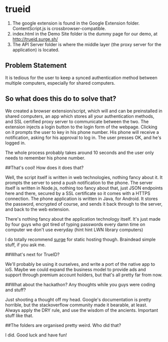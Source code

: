 # trueid

1. The google extension is found in the Google Extension folder. ContentScript.js is crossbrowser-compatible.
2. index.html in the Demo Site folder is the dummy page for our demo, at http://trueid.surge.sh/
3. The API Server folder is where the middle layer (the proxy server for the application) is located.

## Problem Statement

It is tedious for the user to keep a synced authentication method between multiple computers, especially for shared computers.

## So what does this do to solve that?

We created a browser extension/script, which will and can be preinstalled in shared computers, an app which stores all your authentication methods, and SSL certified proxy server to communicate between the two. 
The extension injects a login button to the login form of the webpage. Clicking on it prompts the user to key in his phone number. His phone will receive a notification, asking for his approval to log in. The user presses OK, and he's logged in. 

The whole process probably takes around 10 seconds and the user only needs to remember his phone number.

##That's cool! How does it does that?

Well, the script itself is written in web technologies, nothing fancy about it. It prompts the server to send a push notification to the phone. The server itself is written in Node.js, nothing too fancy about that, just JSON endpoints here and there, secured by a SSL certificate so it comes with a HTTPS connection. The phone application is written in Java, for Android. It stores the password, encrypted of course, and sends it back through to the server, and back to the web extension. 

There's nothing fancy about the application technology itself. It's just made by four guys who got tired of typing passwords every damn time on computer we don't use everyday (hint hint LWN library computers)

I do totally recommend [surge](http://surge.sh/) for static hosting though. Braindead simple stuff, if you ask me.

##What's next for TrueID?

We'll probably be using it ourselves, and write a port of the native app to ioS. Maybe we could expand the business model to provide ads and support through premium account holders, but that's all pretty far from now.

##What about the hackathon? Any thoughts while you guys were coding and stuff?

Just shooting a thought off my head. Google's documentation is pretty horrible, but the stackoverflow community made it bearable, at least. Always apply the DRY rule, and use the wisdom of the ancients. Important stuff like that.

##The folders are organised pretty weird. Who did that?

I did. Good luck and have fun!